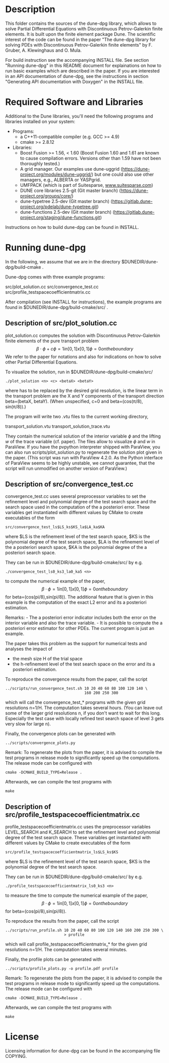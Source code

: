 Description
===========

This folder contains the sources of the dune-dpg library, which allows to
solve Partial Differential Equations with Discontinuous Petrov-Galerkin
finite elements. It is built upon the finite element package Dune. The
scientific interest of the code can be found in the paper "The dune-dpg
library for solving PDEs with Discontinuous Petrov-Galerkin finite elements"
by F. Gruber, A. Klewinghaus and O. Mula.

For build instruction see the accompanying INSTALL file.
See section "Running dune-dpg" in this README document for explainations
on how to run basic examples which are described in the paper.
If you are interested in an API documentation of dune-dpg, see the
instructions in section "Generating API documentation with Doxygen" in
the INSTALL file.

Required Software and Libraries
===============================

Additional to the Dune libraries, you'll need the following programs and
libraries installed on your system:

  - Programs:
    - a C++11-compatible compiler (e.g. GCC >= 4.9)
    - cmake >= 2.8.12
  - Libraries:
    - Boost Fusion >= 1.56, < 1.60
      (Boost Fusion 1.60 and 1.61 are known to cause compilation errors.
       Versions other than 1.59 have not been thoroughly tested.)
    - A grid manager. Our examples use dune-uggrid
      (https://dune-project.org/modules/dune-uggrid/)
      but one could also use other managers, e.g., ALBERTA or YASPgrid.
    - UMFPACK (which is part of Suitesparse, www.suitesparse.com)
    - DUNE core libraries 2.5-git (Git master branch)
      (https://dune-project.org/groups/core/)
    - dune-typetree 2.5-dev (Git master branch)
      (https://gitlab.dune-project.org/pdelab/dune-typetree.git)
    - dune-functions 2.5-dev (Git master branch)
      (https://gitlab.dune-project.org/staging/dune-functions.git)

Instructions on how to build dune-dpg can be found in INSTALL.

Running dune-dpg
================

In the following, we assume that we are in the directory
$DUNEDIR/dune-dpg/build-cmake .

Dune-dpg comes with three example programs:

src/plot_solution.cc
src/convergence_test.cc
src/profile_testspacecoefficientmatrix.cc

After compilation (see INSTALL for instructions), the example programs
are found in $DUNEDIR/dune-dpg/build-cmake/src/ .

Description of src/plot_solution.cc
-----------------------------------

plot_solution.cc computes the solution with Discontinuous Petrov-Galerkin
finite elements of the pure transport problem
$$
  \beta \cdot \phi +c \phi = 1 in [0,1]x[0,1]
                      \phi = 0 on the boundary
$$
We refer to the paper for notations and also
for indications on how to solve other Partial Differential Equations.

To visualize the solution, run in $DUNEDIR/dune-dpg/build-cmake/src/

    ./plot_solution <n> <c> <betaX> <betaY>

where
  <n> has to be replaced by the desired grid resolution,
  <c> is the linear term in the transport problem
  <betaX> <betaY> are the X and Y components of the transport direction
                  beta=(betaX, betaY).
  (When unspecified, c=0 and beta=(cos(π/8), sin(π/8)).)

The program will write two .vtu files to the current working directory,

  transport_solution.vtu
  transport_solution_trace.vtu

They contain the numerical solution of the interior variable $\phi$ and
the lifting $w$ of the trace variable (cf. paper).
The files allow to visualize $\phi$ and $w$ in ParaView. If you have the
pvpython interpreter shipped with ParaView, you can also run
scripts/plot_solution.py to regenerate the solution plot given in the paper.
(This script was run with ParaView 4.2.0. As the Python interface of ParaView
seems to be highly unstable, we cannot guarantee, that the script will run
unmodified on another version of ParaView.)

Description of src/convergence_test.cc
--------------------------------------

convergence_test.cc uses several preprocessor variables to set the
refinement level and polynomial degree of the test search space and the
search space used in the computation of the a posteriori error.
These variables get instantiated with different values by CMake to create
executables of the form

    src/convergence_test_ls$LS_ks$KS_la$LA_ka$KA

where $LS is the refinement level of the test search space,
      $KS is the polynomial degree of the test search space,
      $LA is the refinement level of the a posteriori search space,
      $KA is the polynomial degree of the a posteriori search space.

They can be run in $DUNEDIR/dune-dpg/build-cmake/src/ by e.g.

    ./convergence_test_ls0_ks3_la0_ka5 <n>

to compute the numerical example of the paper,
$$
  \beta \cdot \phi = 1 in [0,1]x[0,1]
              \phi = 0 on the boundary
$$
for beta=(cos(pi/8),sin(pi/8)). The additional feature that is given in
this example is the computation of the exact L2 error and its a posteriori
estimation.

Remarks:
    - The a posteriori error indicator includes both the error on the
      interior variable and also the trace variable.
    - It is possible to compute the a posteriori error estimator for
      other PDEs. The current program is just an example.

The paper takes this problem as the support for numerical tests and
analyses the impact of
 - the mesh size H of the trial space
 - the h-refinement level of the test search space
on the error and its a posteriori estimation.

To reproduce the convergence results from the paper, call the script

    ../scripts/run_convergence_test.sh 10 20 40 60 80 100 120 140 \
                                       160 200 250 300

which will call the convergence_test_* programs with the given grid
resolutions n=1/H.
The computation takes several hours. (You can leave out some of the larger
grid resolutions n, if you don't want to wait for this long. Especially
the test case with locally refined test search space of level 3 gets very
slow for large n).

Finally, the convergence plots can be generated with

    ../scripts/convergence_plots.py

Remark: To regenerate the plots from the paper, it is advised to compile
the test programs in release mode to significantly speed up the computations.
The release mode can be configured with

    cmake -DCMAKE_BUILD_TYPE=Release .

Afterwards, we can compile the test programs with

    make

Description of src/profile_testspacecoefficientmatrix.cc
--------------------------------------------------------

profile_testspacecoefficientmatrix.cc uses the preprocessor variables
LEVEL_SEARCH and K_SEARCH to set the refinement level and polynomial
degree of the test search space.
These variables get instantiated with different values by CMake to create
executables of the form

    src/profile_testspacecoefficientmatrix_ls$LS_ks$KS

where $LS is the refinement level of the test search space,
      $KS is the polynomial degree of the test search space.

They can be run in $DUNEDIR/dune-dpg/build-cmake/src/ by e.g.

    ./profile_testspacecoefficientmatrix_ls0_ks3 <n>

to measure the time to compute the numerical example of the paper,
$$
  \beta \cdot \phi = 1 in [0,1]x[0,1]
              \phi = 0 on the boundary
$$
for beta=(cos(pi/8),sin(pi/8)).

To reproduce the results from the paper, call the script

    ../scripts/run_profile.sh 10 20 40 60 80 100 120 140 160 200 250 300 \
                              > profile

which will call profile_testspacecoefficientmatrix_* for the given
grid resolutions n=1/H.  The computation takes several minutes.

Finally, the profile plots can be generated with

    ../scripts/profile_plots.py -o profile.pdf profile

Remark: To regenerate the plots from the paper, it is advised to compile
the test programs in release mode to significantly speed up the computations.
The release mode can be configured with

    cmake -DCMAKE_BUILD_TYPE=Release .

Afterwards, we can compile the test programs with

    make

License
=======

Licensing information for dune-dpg can be found in the accompanying file
COPYING.
